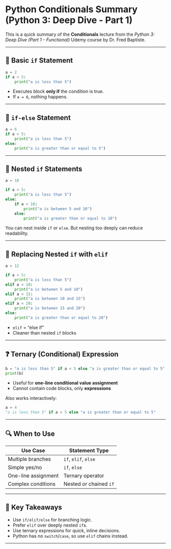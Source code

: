 # Python Conditionals Summary (Python 3: Deep Dive - Part 1)

This is a quick summary of the **Conditionals** lecture from the *Python 3: Deep Dive (Part 1 - Functional)* Udemy course by Dr. Fred Baptiste.

---

## 🧠 Basic `if` Statement

```python
a = 2
if a < 5:
    print("a is less than 5")
```

- Executes block **only if** the condition is true.
- If `a = 6`, nothing happens.

---

## 🔁 `if-else` Statement

```python
a = 6
if a < 5:
    print("a is less than 5")
else:
    print("a is greater than or equal to 5")
```

---

## 🔀 Nested `if` Statements

```python
a = 10

if a < 5:
    print("a is less than 5")
else:
    if a < 10:
        print("a is between 5 and 10")
    else:
        print("a is greater than or equal to 10")
```

You can nest inside `if` or `else`. But nesting too deeply can reduce readability.

---

## 🔀 Replacing Nested `if` with `elif`

```python
a = 12

if a < 5:
    print("a is less than 5")
elif a < 10:
    print("a is between 5 and 10")
elif a < 15:
    print("a is between 10 and 15")
elif a < 20:
    print("a is between 15 and 20")
else:
    print("a is greater than or equal to 20")
```

- `elif` = “else if”
- Cleaner than nested `if` blocks

---

## ❓ Ternary (Conditional) Expression

```python
b = "a is less than 5" if a < 5 else "a is greater than or equal to 5"
print(b)
```

- Useful for **one-line conditional value assignment**
- Cannot contain code blocks, only **expressions**

Also works interactively:

```python
a = 4
"a is less than 5" if a < 5 else "a is greater than or equal to 5"
```

---

## 🔍 When to Use

| Use Case                  | Statement Type   |
|---------------------------|------------------|
| Multiple branches         | `if`, `elif`, `else` |
| Simple yes/no             | `if`, `else`     |
| One-line assignment       | Ternary operator |
| Complex conditions        | Nested or chained `if` |

---

## 📘 Key Takeaways

- Use `if/elif/else` for branching logic.
- Prefer `elif` over deeply nested `if`s.
- Use ternary expressions for quick, inline decisions.
- Python has no `switch`/`case`, so use `elif` chains instead.

---
